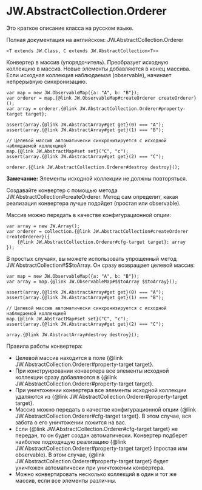 ﻿# JW.AbstractCollection.Orderer

Это краткое описание класса на русском языке.

Полная документация на английском: JW.AbstractCollection.Orderer

`<T extends JW.Class, C extends JW.AbstractCollection<T>>`

Конвертер в массив (упорядочитель). Преобразует исходную коллекцию в массив. Новые элементы добавляются в конец
массива. Если исходная коллекция наблюдаемая (observable), начинает непрерывную синхронизацию.

    var map = new JW.ObservableMap({a: "A", b: "B"});
    var orderer = map.{@link JW.ObservableMap#createOrderer createOrderer}();
    var array = orderer.{@link JW.AbstractCollection.Orderer#property-target target};

    assert(array.{@link JW.AbstractArray#get get}(0) === "A");
    assert(array.{@link JW.AbstractArray#get get}(1) === "B");

    // Целевой массив автоматически синхронизируется с исходной наблюдаемой коллекцией
    map.{@link JW.AbstractMap#set set}("C", "c");
    assert(array.{@link JW.AbstractArray#get get}(2) === "C");

    orderer.{@link JW.AbstractCollection.Orderer#destroy destroy}();

**Замечание:** Элементы исходной коллекции не должны повторяться.

Создавайте конвертер с помощью метода JW.AbstractCollection#createOrderer.
Метод сам определит, какая реализация конвертера лучше подойдет (простая или observable).

Массив можно передать в качестве конфигурационной опции:

    var array = new JW.Array();
    var orderer = collection.{@link JW.AbstractCollection#createOrderer createOrderer}({
        {@link JW.AbstractCollection.Orderer#cfg-target target}: array
    });

В простых случаях, вы можете использовать упрощенный метод JW.AbstractCollection#$$toArray. Он сразу возвращает целевой массив:

    var map = new JW.ObservableMap({a: "A", b: "B"});
    var array = map.{@link JW.ObservableMap#$$toArray $$toArray}();

    assert(array.{@link JW.AbstractArray#get get}(0) === "A");
    assert(array.{@link JW.AbstractArray#get get}(1) === "B");

    // Целевой массив автоматически синхронизируется с исходной наблюдаемой коллекцией
    map.{@link JW.AbstractMap#set set}("C", "c");
    assert(array.{@link JW.AbstractArray#get get}(2) === "C");

    array.{@link JW.AbstractArray#destroy destroy}();

Правила работы конвертера:

- Целевой массив находится в поле {@link JW.AbstractCollection.Orderer#property-target target}.
- При конструировании конвертера все элементы исходной коллекции сразу добавляются в {@link JW.AbstractCollection.Orderer#property-target target}.
- При уничтожении конвертера все элементы исходной коллекции удаляются из {@link JW.AbstractCollection.Orderer#property-target target}.
- Массив можно передать в качестве конфигурационной опции {@link JW.AbstractCollection.Orderer#cfg-target target}.
В этом случае, вся забота о его уничтожении ложится на вас.
- Если {@link JW.AbstractCollection.Orderer#cfg-target target} не передан, то он будет создан автоматически. Конвертер подберет наиболее подходящую
реализацию {@link JW.AbstractCollection.Orderer#property-target target} (простая или observable). В этом
случае, {@link JW.AbstractCollection.Orderer#property-target target} будет уничтожен автоматически при уничтожении конвертера.
- Можно конвертировать несколько коллекций в один и тот же массив, если все элементы различны.
